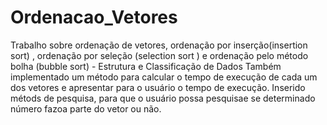# Ordenacao_Vetores
Trabalho sobre ordenação de vetores, ordenação por inserção(insertion sort) , ordenação por seleção (selection sort ) e ordenação pelo método bolha (bubble sort) - Estrutura e Classificação de Dados
Também implementado um método para calcular o tempo de execução de cada um dos vetores e apresentar para o usuário o tempo de execução. 
Inserido métods de pesquisa, para que o usuário possa pesquisae se determinado número fazoa parte do vetor ou não. 
